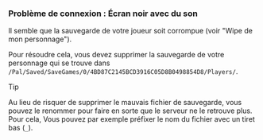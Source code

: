 ### Problème de connexion : Écran noir avec du son

Il semble que la sauvegarde de votre joueur soit corrompue (voir "Wipe de mon personnage").

Pour résoudre cela, vous devez supprimer la sauvegarde de votre personnage qui se trouve dans `/Pal/Saved/SaveGames/0/4BD87C2145BCD3916C05D8B0498854D8/Players/`.

>[!TIP]
> Au lieu de risquer de supprimer le mauvais fichier de sauvegarde, vous pouvez le renommer pour faire en sorte que le serveur ne le retrouve plus. Pour cela, Vous pouvez par exemple préfixer le nom du fichier avec un tiret bas (`_`).